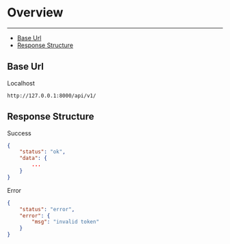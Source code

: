 # Overview

---

-   [Base Url]({{route}}/{{version}}#base-url)
-   [Response Structure]({{route}}/{{version}}#response)

<a name="base-url"></a>

## Base Url

<larecipe-badge type="primary" rounded>Localhost</larecipe-badge>

```text
http://127.0.0.1:8000/api/v1/
```

<a name="response"></a>

## Response Structure

<larecipe-badge type="success" rounded>Success</larecipe-badge>

```json
{
	"status": "ok",
	"data": {
		...
	}
}
```

<larecipe-badge type="danger" rounded>Error</larecipe-badge>

```json
{
    "status": "error",
    "error": {
        "msg": "invalid token"
    }
}
```
